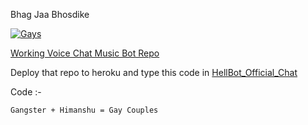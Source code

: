 Bhag Jaa Bhosdike


[![Gays](https://telegra.ph/file/cf748371ccade5a7a819b.png)](https://t.me/hellbot_official_chat)


[Working Voice Chat Music Bot Repo](https://github.com/TheVaders/vc_bot)

Deploy that repo to heroku and type this code in [HellBot_Official_Chat](https://t.me/hellbot_official_chat)

Code :-      

```Gangster + Himanshu = Gay Couples```
